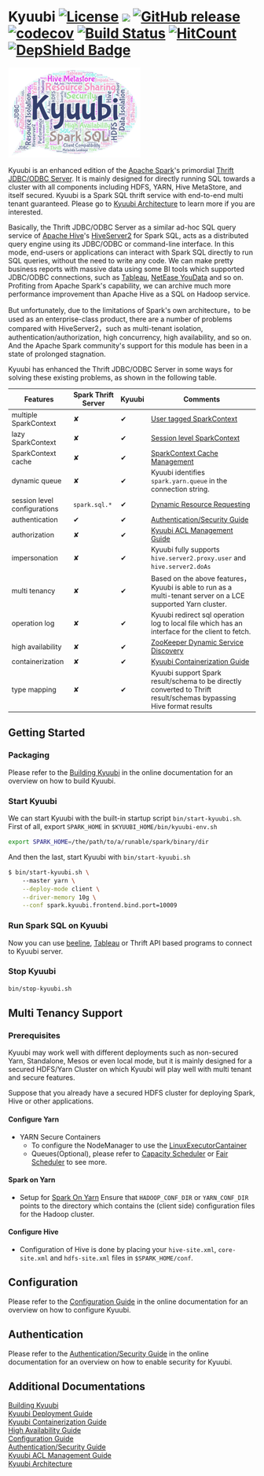 # Kyuubi [![License](https://img.shields.io/badge/license-Apache%202-4EB1BA.svg)](https://www.apache.org/licenses/LICENSE-2.0.html) [![](https://tokei.rs/b1/github/yaooqinn/kyuubi)](https://github.com/yaooqinn/kyuubi) [![GitHub release](https://img.shields.io/github/release/yaooqinn/kyuubi.svg)](https://github.com/yaooqinn/kyuubi/releases) [![codecov](https://codecov.io/gh/yaooqinn/kyuubi/branch/master/graph/badge.svg)](https://codecov.io/gh/yaooqinn/kyuubi) [![Build Status](https://travis-ci.org/yaooqinn/kyuubi.svg?branch=master)](https://travis-ci.org/yaooqinn/kyuubi) [![HitCount](http://hits.dwyl.io/yaooqinn/kyuubi.svg)](http://hits.dwyl.io/yaooqinn/kyuubi) [![DepShield Badge](https://depshield.sonatype.org/badges/yaooqinn/kyuubi/depshield.svg)](https://depshield.github.io)

 <img style="zoom: 0.3141592653589" src="docs/imgs/kyuubi.png" />

Kyuubi is an enhanced edition of the [Apache Spark](http://spark.apache.org)'s primordial
 [Thrift JDBC/ODBC Server](http://spark.apache.org/docs/latest/sql-programming-guide.html#running-the-thrift-jdbcodbc-server). It is mainly designed for directly running SQL towards a cluster with all components including HDFS, YARN, Hive MetaStore, and itself secured. Kyuubi is a Spark SQL thrift service with end-to-end multi tenant guaranteed. Please go to [Kyuubi Architecture](https://yaooqinn.github.io/kyuubi/docs/architecture.html) to learn more if you are interested.

Basically, the Thrift JDBC/ODBC Server as a similar ad-hoc SQL query service of [Apache Hive](https://hive.apache.org)'s [HiveServer2](https://cwiki.apache.org/confluence/display/Hive/HiveServer2+Overview) for Spark SQL, acts as a distributed query engine using its JDBC/ODBC or command-line interface.
In this mode, end-users or applications can interact with Spark SQL directly to run SQL queries, without the need to write any code. We can make pretty business reports with massive data using some BI tools which supported JDBC/ODBC connections, such as [Tableau](https://www.tableau.com), [NetEase YouData](https://youdata.163.com) and so on. Profiting from Apache Spark's capability, we can archive much more performance improvement than Apache Hive as a SQL on Hadoop service.    

But unfortunately, due to the limitations of Spark's own architecture，to be used as an enterprise-class product, there are a number of problems compared with HiveServer2，such as multi-tenant isolation, authentication/authorization, high concurrency, high availability, and so on. And the Apache Spark community's support for this module has been in a state of prolonged stagnation.         

Kyuubi has enhanced the Thrift JDBC/ODBC Server in some ways for solving these existing problems, as shown in the following table.

Features|Spark Thrift Server|Kyuubi|Comments
 ---|---|---|---
 multiple SparkContext | ✘ | ✔ | [User tagged SparkContext](https://yaooqinn.github.io/kyuubi/docs/architecture.html#1.2.2)
 lazy SparkContext| ✘ | ✔ |[Session level SparkContext](https://yaooqinn.github.io/kyuubi/docs/architecture.html#1.2.1)
 SparkContext cache| ✘ | ✔ | [SparkContext Cache Management](https://yaooqinn.github.io/kyuubi/docs/architecture.html#1.2.2)
 dynamic queue | ✘ | ✔ | Kyuubi identifies `spark.yarn.queue` in the connection string.|
 session level configurations|`spark.sql.*`| ✔ |[Dynamic Resource Requesting](https://yaooqinn.github.io/kyuubi/docs/architecture.html#1.2.1) 
 authentication| ✔ | ✔ |[Authentication/Security Guide](https://yaooqinn.github.io/kyuubi/docs/authentication.html) |
 authorization| ✘ | ✔ |[Kyuubi ACL Management Guide](https://yaooqinn.github.io/kyuubi/docs/authorization.html)|
 impersonation| ✘ | ✔ |Kyuubi fully supports `hive.server2.proxy.user` and `hive.server2.doAs`|
 multi tenancy| ✘ | ✔ |Based on the above features，Kyuubi is able to run as a multi-tenant server on a LCE supported Yarn cluster.|
 operation log| ✘ | ✔ |Kyuubi redirect sql operation log to local file which has an interface for the client to fetch.|
 high availability| ✘ | ✔ |[ZooKeeper Dynamic Service Discovery](https://yaooqinn.github.io/kyuubi/docs/architecture.html#1.4) |
 containerization| ✘ | ✔ | [Kyuubi Containerization Guide](https://yaooqinn.github.io/kyuubi/docs/containerization.html)|
 type mapping| ✘ | ✔ |Kyuubi support Spark result/schema to be directly converted to Thrift result/schemas bypassing Hive format results|
 
## Getting Started

### Packaging

Please refer to the [Building Kyuubi](https://yaooqinn.github.io/kyuubi/docs/building.html) in the online documentation for an overview on how to build Kyuubi.

### Start Kyuubi

We can start Kyuubi with the built-in startup script `bin/start-kyuubi.sh`.
First of all, export `SPARK_HOME` in `$KYUUBI_HOME/bin/kyuubi-env.sh`

```bash
export SPARK_HOME=/the/path/to/a/runable/spark/binary/dir
```

And then the last, start Kyuubi with  `bin/start-kyuubi.sh`
```bash
$ bin/start-kyuubi.sh \ 
    --master yarn \
    --deploy-mode client \
    --driver-memory 10g \
    --conf spark.kyuubi.frontend.bind.port=10009
```

### Run Spark SQL on Kyuubi

Now you can use [beeline](https://cwiki.apache.org/confluence/display/Hive/HiveServer2+Clients), [Tableau](https://www.tableau.com/zh-cn) or Thrift API based programs to connect to Kyuubi server.

### Stop Kyuubi

```bash
bin/stop-kyuubi.sh
```

## Multi Tenancy Support

### Prerequisites

Kyuubi may work well with different deployments such as non-secured Yarn, Standalone, Mesos or even local mode, but it is mainly designed for a secured HDFS/Yarn Cluster on which Kyuubi will play well with multi tenant and secure features.

Suppose that you already have a secured HDFS cluster for deploying Spark, Hive or other applications.

#### Configure Yarn

-  YARN Secure Containers     
      +  To configure the NodeManager to use the [LinuxExecutorCantainer](https://hadoop.apache.org/docs/r2.7.2/hadoop-yarn/hadoop-yarn-site/SecureContainer.html)
      + Queues(Optional), please refer to [Capacity Scheduler](https://hadoop.apache.org/docs/r2.7.2/hadoop-yarn/hadoop-yarn-site/CapacityScheduler.html) or [Fair Scheduler](https://hadoop.apache.org/docs/r2.7.2/hadoop-yarn/hadoop-yarn-site/FairScheduler.html) to see more.

#### Spark on Yarn    
-  Setup for [Spark On Yarn](http://spark.apache.org/docs/latest/running-on-yarn.html) Ensure that `HADOOP_CONF_DIR` or `YARN_CONF_DIR` points to the directory which contains the (client side) configuration files for the Hadoop cluster.

#### Configure Hive    

- Configuration of Hive is done by placing your `hive-site.xml`, `core-site.xml` and `hdfs-site.xml` files in `$SPARK_HOME/conf`.

## Configuration

Please refer to the [Configuration Guide](https://yaooqinn.github.io/kyuubi/docs/configurations.html) in the online documentation for an overview on how to configure Kyuubi.
  
## Authentication

Please refer to the [Authentication/Security Guide](https://yaooqinn.github.io/kyuubi/docs/authentication.html) in the online documentation for an overview on how to enable security for Kyuubi.

## Additional Documentations
[Building Kyuubi](https://yaooqinn.github.io/kyuubi/docs/building.html)  
[Kyuubi Deployment Guide](https://yaooqinn.github.io/kyuubi/docs/deploy.html)  
[Kyuubi Containerization Guide](https://yaooqinn.github.io/kyuubi/docs/containerization.html)   
[High Availability Guide](https://yaooqinn.github.io/kyuubi/docs/high_availability_guide.html)  
[Configuration Guide](https://yaooqinn.github.io/kyuubi/docs/configurations.html)  
[Authentication/Security Guide](https://yaooqinn.github.io/kyuubi/docs/authentication.html)  
[Kyuubi ACL Management Guide](https://yaooqinn.github.io/kyuubi/docs/authorization.html)  
[Kyuubi Architecture](https://yaooqinn.github.io/kyuubi/docs/architecture.html)
